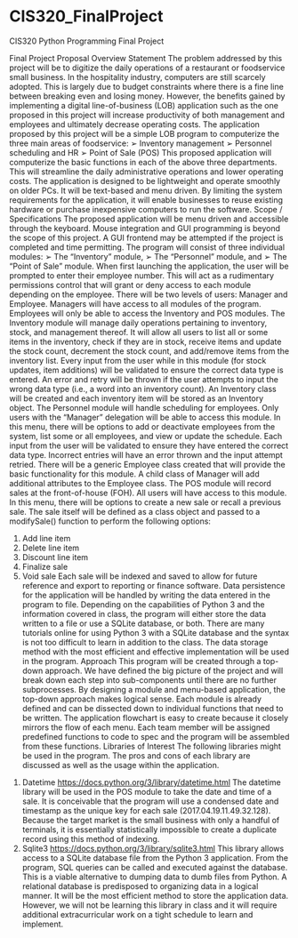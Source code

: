 # CIS320_FinalProject
CIS320 Python Programming Final Project

Final Project Proposal
Overview Statement
The problem addressed by this project will be to digitize the daily operations of a restaurant or foodservice small business.  In the hospitality industry, computers are still scarcely adopted.  This is largely due to budget constraints where there is a fine line between breaking even and losing money.  However, the benefits gained by implementing a digital line-of-business (LOB) application such as the one proposed in this project will increase productivity of both management and employees and ultimately decrease operating costs.
The application proposed by this project will be a simple LOB program to computerize the three main areas of foodservice:
➢	Inventory management
➢	Personnel scheduling and HR
➢	Point of Sale (POS)
This proposed application will computerize the basic functions in each of the above three departments.  This will streamline the daily administrative operations and lower operating costs.
The application is designed to be lightweight and operate smoothly on older PCs.  It will be text-based and menu driven.  By limiting the system requirements for the application, it will enable businesses to reuse existing hardware or purchase inexpensive computers to run the software.
Scope / Specifications
The proposed application will be menu driven and accessible through the keyboard.  Mouse integration and GUI programming is beyond the scope of this project.  A GUI frontend may be attempted if the project is completed and time permitting.
The program will consist of three individual modules:
➢	The “Inventory” module,
➢	The “Personnel” module, and
➢	The “Point of Sale” module.
When first launching the application, the user will be prompted to enter their employee number.  This will act as a rudimentary permissions control that will grant or deny access to each module depending on the employee.  There will be two levels of users: Manager and Employee.  Managers will have access to all modules of the program.  Employees will only be able to access the Inventory and POS modules.
The Inventory module will manage daily operations pertaining to inventory, stock, and management thereof.  It will allow all users to list all or some items in the inventory, check if they are in stock, receive items and update the stock count, decrement the stock count, and add/remove items from the inventory list.  Every input from the user while in this module (for stock updates, item additions) will be validated to ensure the correct data type is entered.  An error and retry will be thrown if the user attempts to input the wrong data type (i.e., a word into an inventory count).  An Inventory class will be created and each inventory item will be stored as an Inventory object.
The Personnel module will handle scheduling for employees.  Only users with the “Manager” delegation will be able to access this module.  In this menu, there will be options to add or deactivate employees from the system, list some or all employees, and view or update the schedule.  Each input from the user will be validated to ensure they have entered the correct data type.  Incorrect entries will have an error thrown and the input attempt retried.  There will be a generic Employee class created that will provide the basic functionality for this module.  A child class of Manager will add additional attributes to the Employee class.
The POS module will record sales at the front-of-house (FOH).  All users will have access to this module.  In this menu, there will be options to create a new sale or recall a previous sale.  The sale itself will be defined as a class object and passed to a modifySale() function to perform the following options:
1)	Add line item
2)	Delete line item
3)	Discount line item
4)	Finalize sale
5)	Void sale
Each sale will be indexed and saved to allow for future reference and export to reporting or finance software.
Data persistence for the application will be handled by writing the data entered in the program to file.  Depending on the capabilities of Python 3 and the information covered in class, the program will either store the data written to a file or use a SQLite database, or both.  There are many tutorials online for using Python 3 with a SQLite database and the syntax is not too difficult to learn in addition to the class.  The data storage method with the most efficient and effective implementation will be used in the program.
Approach
This program will be created through a top-down approach.  We have defined the big picture of the project and will break down each step into sub-components until there are no further subprocesses.  By designing a module and menu-based application, the top-down approach makes logical sense.  Each module is already defined and can be dissected down to individual functions that need to be written.  The application flowchart is easy to create because it closely mirrors the flow of each menu.  Each team member will be assigned predefined functions to code to spec and the program will be assembled from these functions.
Libraries of Interest
The following libraries might be used in the program.  The pros and cons of each library are discussed as well as the usage within the application.
1.	Datetime
https://docs.python.org/3/library/datetime.html
The datetime library will be used in the POS module to take the date and time of a sale.  It is conceivable that the program will use a condensed date and timestamp as the unique key for each sale (2017.04.19.11.49.32.128).  Because the target market is the small business with only a handful of terminals, it is essentially statistically impossible to create a duplicate record using this method of indexing.
2.	Sqlite3
https://docs.python.org/3/library/sqlite3.html
This library allows access to a SQLite database file from the Python 3 application.  From the program, SQL queries can be called and executed against the database.  This is a viable alternative to dumping data to dumb files from Python.  A relational database is predisposed to organizing data in a logical manner.  It will be the most efficient method to store the application data.  However, we will not be learning this library in class and it will require additional extracurricular work on a tight schedule to learn and implement.

